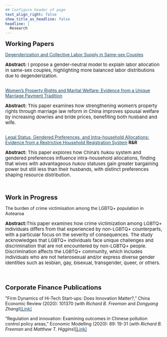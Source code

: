 ```yaml
---
## Configure header of page
text_align_right: false
show_title_as_headline: false
headline: |
  Research
---
```


<big><big><b>Working Papers</b></big></big>

<div> 
<a href="https://nbviewer.org/github/lzhuge/lzhuge.github.io/blob/main/papers/degender.pdf" style="color:#154360;" target="_blank">Degenderization and Collective Labor Supply in Same-sex Couples</a>
<br> <p style="line-height:120%; font-size: 15px"> <b>Abstract:</b> I propose a gender-neutral model to explain labor allocation in same-sex couples, highlighting more balanced labor distributions due to degenderization.</p>
</div>

<div style="line-height:100%;">
    <br>
</div>

<div> 
<a href="https://nbviewer.org/github/lzhuge/lzhuge.github.io/blob/main/papers/Womens_Property_Rights.pdf" style="color:#154360;" target="_blank">Women’s Property Rights and Marital Welfare: Evidence from a Unique Marriage Payment Tradition</a>
<br> <p style="line-height:120%; font-size: 15px"> <b>Abstract:</b> This paper examines how strengthening women’s property rights through marriage law reform in China improves spousal welfare by increasing dowries and bride prices, benefiting both husband and wife.</p>
</div>

<div style="line-height:100%;">
    <br>
</div>

<div> 
<a href="https://nbviewer.org/github/lzhuge/lzhuge.github.io/blob/main/papers/hukou.pdf" style="color:#154360;" target="_blank">Legal Status, Gendered Preferences, and Intra-household Allocations: Evidence from a Restrictive Household Registration System</a> <b>R&R</b>
<br> <p style="line-height:120%; font-size: 15px"> 
<b>Abstract:</b> This paper explores how China’s <i>hukou</i> system and gendered preferences influence intra-household allocations, finding that wives with advantageous <i>hukou</i> statuses gain greater bargaining power but still less than their husbands, with distinct preferences shaping resource distribution.</p>
</div>

<div style="line-height:150%;">
    <br>
</div>

<big><big><b>Work in Progress</b></big></big>

<div> 
The burden of crime victimisation among the LGBTQ+ population in Aotearoa
<br> <p style="line-height:120%; font-size: 15px"> <b>Abstract:</b>This paper examines how crime victimization among LGBTQ+ individuals differs from that experienced by non-LGBTQ+ counterparts, with a particular focus on the severity of consequences. The study acknowledges that LGBTQ+ individuals face unique challenges and discrimination that are not encountered by non-LGBTQ+ people. Discrimination affects the LGBTQ+ community, which includes individuals who are not heterosexual and/or express diverse gender identities such as lesbian, gay, bisexual, transgender, queer, or others.</p>
</div>

<div style="line-height:200%;">
    <br>
</div>

<big><big><b>Corporate Finance Publications</b></big></big>

<div> 
"Firm Dynamics of Hi-Tech Start-ups: Does Innovation Matter?,” China Economic Review (2020): 101370 (with <i>Richard B. Freeman</i> and <i>Dongyang Zhang</i>)<a href="https://www.sciencedirect.com/science/article/abs/pii/S1043951X19301312" style="color:#154360;" target="_blank">[Link]</a>
</div>

<div style="line-height:100%;">
    <br>
</div>

<div> 
“Regulation and innovation: Examining outcomes in Chinese pollution control policy areas,” Economic Modelling (2020): 89: 19-31 (with <i>Richard B. Freeman</i> and <i>Matthew T. Higgins</i>)<a href="https://www.sciencedirect.com/science/article/abs/pii/S0264999318301044" style="color:#154360;" target="_blank">[Link]</a>
</div>

<div style="line-height:300%;">
    <br>
</div>
